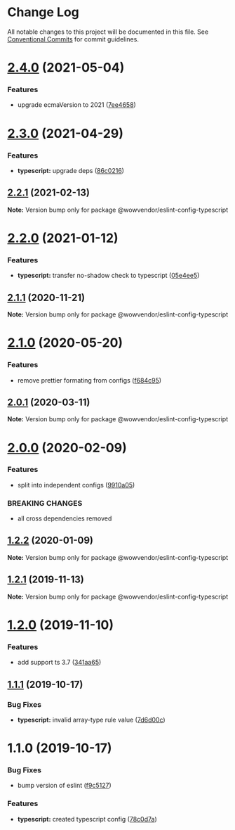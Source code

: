 # Change Log

All notable changes to this project will be documented in this file.
See [Conventional Commits](https://conventionalcommits.org) for commit guidelines.

# [2.4.0](https://github.com/wowvendor/eslint-configs/compare/@wowvendor/eslint-config-typescript@2.3.0...@wowvendor/eslint-config-typescript@2.4.0) (2021-05-04)


### Features

* upgrade ecmaVersion to 2021 ([7ee4658](https://github.com/wowvendor/eslint-configs/commit/7ee46589424add283039f69a50f0647087ee1ead))





# [2.3.0](https://github.com/wowvendor/eslint-configs/compare/@wowvendor/eslint-config-typescript@2.2.1...@wowvendor/eslint-config-typescript@2.3.0) (2021-04-29)


### Features

* **typescript:** upgrade deps ([86c0216](https://github.com/wowvendor/eslint-configs/commit/86c0216f9d28cf4522a019abd1165f3860dbb03b))





## [2.2.1](https://github.com/wowvendor/eslint-configs/compare/@wowvendor/eslint-config-typescript@2.2.0...@wowvendor/eslint-config-typescript@2.2.1) (2021-02-13)

**Note:** Version bump only for package @wowvendor/eslint-config-typescript





# [2.2.0](https://github.com/wowvendor/eslint-configs/compare/@wowvendor/eslint-config-typescript@2.1.1...@wowvendor/eslint-config-typescript@2.2.0) (2021-01-12)


### Features

* **typescript:** transfer no-shadow check to typescript ([05e4ee5](https://github.com/wowvendor/eslint-configs/commit/05e4ee51b15d3462ffea05c6bd539931ae58079e))





## [2.1.1](https://github.com/wowvendor/eslint-configs/compare/@wowvendor/eslint-config-typescript@2.1.0...@wowvendor/eslint-config-typescript@2.1.1) (2020-11-21)

**Note:** Version bump only for package @wowvendor/eslint-config-typescript





# [2.1.0](https://github.com/wowvendor/eslint-configs/compare/@wowvendor/eslint-config-typescript@2.0.1...@wowvendor/eslint-config-typescript@2.1.0) (2020-05-20)


### Features

* remove prettier formating from configs ([f684c95](https://github.com/wowvendor/eslint-configs/commit/f684c954409cdf67a3022fff9ab37b4a34ccf284))





## [2.0.1](https://github.com/wowvendor/eslint-configs/compare/@wowvendor/eslint-config-typescript@2.0.0...@wowvendor/eslint-config-typescript@2.0.1) (2020-03-11)

**Note:** Version bump only for package @wowvendor/eslint-config-typescript

# [2.0.0](https://github.com/wowvendor/eslint-configs/compare/@wowvendor/eslint-config-typescript@1.2.2...@wowvendor/eslint-config-typescript@2.0.0) (2020-02-09)

### Features

- split into independent configs ([9910a05](https://github.com/wowvendor/eslint-configs/commit/9910a05010983ccc2d07bae849f4766623cf6505))

### BREAKING CHANGES

- all cross dependencies removed

## [1.2.2](https://github.com/wowvendor/eslint-configs/compare/@wowvendor/eslint-config-typescript@1.2.1...@wowvendor/eslint-config-typescript@1.2.2) (2020-01-09)

**Note:** Version bump only for package @wowvendor/eslint-config-typescript

## [1.2.1](https://github.com/wowvendor/eslint-configs/compare/@wowvendor/eslint-config-typescript@1.2.0...@wowvendor/eslint-config-typescript@1.2.1) (2019-11-13)

**Note:** Version bump only for package @wowvendor/eslint-config-typescript

# [1.2.0](https://github.com/wowvendor/eslint-configs/compare/@wowvendor/eslint-config-typescript@1.1.1...@wowvendor/eslint-config-typescript@1.2.0) (2019-11-10)

### Features

- add support ts 3.7 ([341aa65](https://github.com/wowvendor/eslint-configs/commit/341aa65ebbe06846d1f8606bc523a97623b14b50))

## [1.1.1](https://github.com/wowvendor/eslint-configs/compare/@wowvendor/eslint-config-typescript@1.1.0...@wowvendor/eslint-config-typescript@1.1.1) (2019-10-17)

### Bug Fixes

- **typescript:** invalid array-type rule value ([7d6d00c](https://github.com/wowvendor/eslint-configs/commit/7d6d00c5b1ac947c69f1fb790e21a71a36c1c884))

# 1.1.0 (2019-10-17)

### Bug Fixes

- bump version of eslint ([f9c5127](https://github.com/wowvendor/eslint-configs/commit/f9c5127a3987420319d78d7c63a30270f4f5c10a))

### Features

- **typescript:** created typescript config ([78c0d7a](https://github.com/wowvendor/eslint-configs/commit/78c0d7ab7413768c42c8cbd43e9d1bb8be499ccd))
